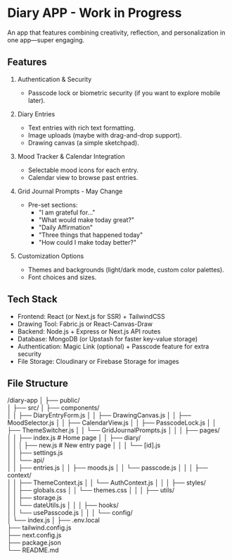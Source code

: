 # Diary APP - Work in Progress

An app that features combining creativity, reflection, and personalization in one app—super engaging.

## Features

1. Authentication & Security

    * Passcode lock or biometric security (if you want to explore mobile later).
2. Diary Entries

    * Text entries with rich text formatting.
    * Image uploads (maybe with drag-and-drop support).
    * Drawing canvas (a simple sketchpad).
3. Mood Tracker & Calendar Integration

    * Selectable mood icons for each entry.
    * Calendar view to browse past entries.
4. Grid Journal Prompts - May Change

    - Pre-set sections:
        * "I am grateful for..."
        * "What would make today great?"
        * "Daily Affirmation"
        * "Three things that happened today"
        * "How could I make today better?"
5. Customization Options

    * Themes and backgrounds (light/dark mode, custom color palettes).
    * Font choices and sizes.

## Tech Stack

- Frontend: React (or Next.js for SSR) + TailwindCSS
- Drawing Tool: Fabric.js or React-Canvas-Draw
- Backend: Node.js + Express or Next.js API routes
- Database: MongoDB (or Upstash for faster key-value storage)
- Authentication: Magic Link (optional) + Passcode feature for extra security
- File Storage: Cloudinary or Firebase Storage for images

## File Structure

/diary-app
│
├── public/              
│
├── src/
│   ├── components/      
│   │   ├── DiaryEntryForm.js
│   │   ├── DrawingCanvas.js
│   │   ├── MoodSelector.js
│   │   ├── CalendarView.js
│   │   ├── PasscodeLock.js
│   │   ├── ThemeSwitcher.js
│   │   └── GridJournalPrompts.js
│   │
│   ├── pages/           
│   │   ├── index.js     # Home page
│   │   ├── diary/       
│   │   │   ├── new.js   # New entry page
│   │   │   └── [id].js  
│   │   ├── settings.js  
│   │   └── api/         
│   │       ├── entries.js
│   │       ├── moods.js
│   │       └── passcode.js
│   │
│   ├── context/         
│   │   ├── ThemeContext.js
│   │   └── AuthContext.js
│   │
│   ├── styles/          
│   │   ├── globals.css
│   │   └── themes.css
│   │
│   ├── utils/           
│   │   ├── storage.js   
│   │   └── dateUtils.js
│   │
│   ├── hooks/           
│   │   └── usePasscode.js
│   │
│   └── config/          
│       └── index.js
│
├── .env.local           
├── tailwind.config.js   
├── next.config.js       
├── package.json         
└── README.md            
